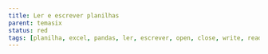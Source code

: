 ```yaml
---
title: Ler e escrever planilhas 
parent: temasix
status: red
tags: [planilha, excel, pandas, ler, escrever, open, close, write, read, dados]
---
```

